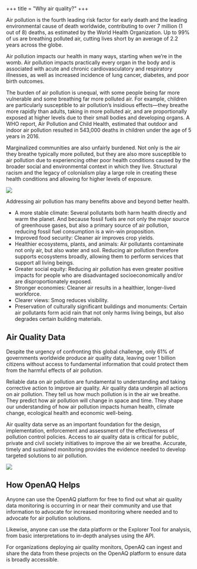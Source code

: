+++
title = "Why air quality?"
+++

Air pollution is the fourth leading risk factor for early death and the leading environmental cause of death worldwide, contributing to over 7 million (1 out of 8) deaths, as estimated by the World Health Organization. Up to 99% of us are breathing polluted air, cutting lives short by an average of 2.2 years across the globe.

Air pollution impacts our health in many ways, starting when we’re in the womb. Air pollution impacts practically every organ in the body and is associated with acute and chronic cardiovasculatory and  respiratory illnesses, as well as increased incidence of lung cancer, diabetes, and poor birth outcomes.


The burden of air pollution is unequal, with some people being far more vulnerable and some breathing far more polluted air. For example, children are particularly susceptible to air pollution’s insidious effects—they breathe more rapidly than adults, taking in more polluted air, and are proportionally exposed at higher levels due to their small bodies and developing organs. A WHO report, Air Pollution and Child Health, estimated that outdoor and indoor air pollution resulted in 543,000 deaths in children under the age of 5 years in 2016.


Marginalized communities are also unfairly burdened. Not only is the air they breathe typically more polluted, but they are also more susceptible to air pollution due to experiencing other poor health conditions caused by the broader social and environmental context in which they live. Structural racism and the legacy of colonialism play a large role in creating these health conditions and allowing for higher levels of exposure. 

![](/uploads/smokestacks.webp)

Addressing air pollution has many benefits above and beyond better health. 
- A more stable climate: Several pollutants both harm health directly and warm the planet. And because fossil fuels are not only the major source of greenhouse gases, but also a primary source of air pollution, reducing fossil fuel consumption is a win-win proposition. 
- Improved food security: Cleaner air improves crop yields.
- Healthier ecosystems, plants, and animals: Air pollutants contaminate not only air, but also water and soil. Reducing air pollution therefore supports ecosystems broadly, allowing them to perform services that support all living beings.
- Greater social equity: Reducing air pollution has even greater positive impacts for people who are disadvantaged socioeconomically and/or are disproportionately exposed.
- Stronger economies: Cleaner air results in a healthier, longer-lived workforce.
- Clearer views: Smog reduces visibility.
- Preservation of culturally significant buildings and monuments: Certain air pollutants form acid rain that not only harms living beings, but also degrades certain building materials.

## Air Quality Data

Despite the urgency of confronting this global challenge, only 61% of governments worldwide produce air quality data, leaving over 1 billion citizens without access to fundamental information that could protect them from the harmful effects of air pollution.  

Reliable data on air pollution are fundamental to understanding and taking corrective action to improve air quality. Air quality data underpin all actions on air pollution. They tell us how much pollution is in the air we breathe. They predict how air pollution will change in space and time. They shape our understanding of how air pollution impacts human health, climate change, ecological health and economic well-being. 


Air quality data serve as an important foundation for the design, implementation, enforcement and assessment of the effectiveness of pollution control policies. Access to air quality data is critical for public, private and civil society initiatives to improve the air we breathe. Accurate, timely and sustained monitoring provides the evidence needed to develop targeted solutions to air pollution. 

![](/uploads/monitor.webp)

## How OpenAQ Helps

Anyone can use the OpenAQ platform for free to find out what air quality data monitoring is occurring in or near their community and use that information to advocate for increased monitoring where needed and to advocate for air pollution solutions.

Likewise, anyone can use the data platform or the Explorer Tool for analysis, from basic interpretations to in-depth analyses using the API. 

For organizations deploying air quality monitors, OpenAQ can ingest and share the data from these projects on the OpenAQ platform to ensure data is broadly accessible.
